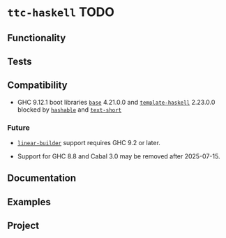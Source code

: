 # `ttc-haskell` TODO

## Functionality

## Tests

## Compatibility

* GHC 9.12.1 boot libraries [`base`][] 4.21.0.0 and
  [`template-haskell`][] 2.23.0.0 blocked by
  [`hashable`][] and
  [`text-short`][]

[`base`]: <https://hackage.haskell.org/package/base>
[`template-haskell`]: <https://hackage.haskell.org/package/template-haskell>
[`hashable`]: <https://hackage.haskell.org/package/hashable>
[`text-short`]: <https://hackage.haskell.org/package/text-short>

### Future

* [`linear-builder`](https://github.com/Bodigrim/linear-builder)
  support requires GHC 9.2 or later.

* Support for GHC 8.8 and Cabal 3.0 may be removed after 2025-07-15.

## Documentation

## Examples

## Project
